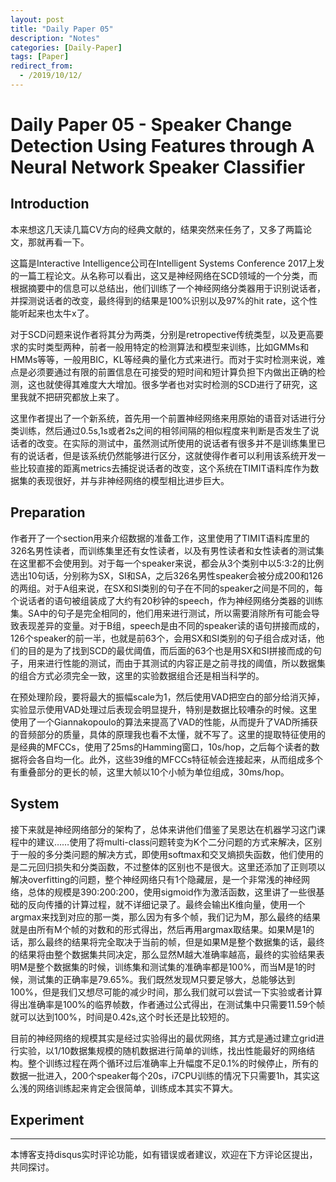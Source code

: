 ```yaml
---
layout: post
title: "Daily Paper 05"
description: "Notes"
categories: [Daily-Paper]
tags: [Paper]
redirect_from:
  - /2019/10/12/
---
```


# Daily Paper 05 -   Speaker Change Detection Using Features through A Neural Network Speaker Classifier  

## Introduction  

本来想这几天读几篇CV方向的经典文献的，结果突然来任务了，又多了两篇论文，那就再看一下。  

这篇是Interactive Intelligence公司在Intelligent Systems Conference 2017上发的一篇工程论文。从名称可以看出，这又是神经网络在SCD领域的一个分类，而根据摘要中的信息可以总结出，他们训练了一个神经网络分类器用于识别说话者，并探测说话者的改变，最终得到的结果是100%识别以及97%的hit rate，这个性能听起来也太牛x了。  

对于SCD问题来说作者将其分为两类，分别是retropective传统类型，以及更高要求的实时类型两种，前者一般用特定的检测算法和模型来训练，比如GMMs和HMMs等等，一般用BIC，KL等经典的量化方式来进行。而对于实时检测来说，难点是必须要通过有限的前置信息在可接受的短时间和短计算负担下内做出正确的检测，这也就使得其难度大大增加。很多学者也对实时检测的SCD进行了研究，这里我就不把研究都放上来了。  

这里作者提出了一个新系统，首先用一个前置神经网络来用原始的语音对话进行分类训练，然后通过0.5s,1s或者2s之间的相邻间隔的相似程度来判断是否发生了说话者的改变。在实际的测试中，虽然测试所使用的说话者有很多并不是训练集里已有的说话者，但是该系统仍然能够进行区分，这就使得作者可以利用该系统开发一些比较直接的距离metrics去捕捉说话者的改变，这个系统在TIMIT语料库作为数据集的表现很好，并与非神经网络的模型相比进步巨大。  

## Preparation  

作者开了一个section用来介绍数据的准备工作，这里使用了TIMIT语料库里的326名男性读者，而训练集里还有女性读者，以及有男性读者和女性读者的测试集在这里都不会使用到。对于每一个speaker来说，都会从3个类别中以5:3:2的比例选出10句话，分别称为SX，SI和SA，之后326名男性speaker会被分成200和126的两组。对于A组来说，在SX和SI类别的句子在不同的speaker之间是不同的，每个说话者的语句被组装成了大约有20秒钟的speech，作为神经网络分类器的训练集。SA中的句子是完全相同的，他们用来进行测试，所以需要消除所有可能会导致表现差异的变量。对于B组，speech是由不同的speaker读的语句拼接而成的，126个speaker的前一半，也就是前63个，会用SX和SI类别的句子组合成对话，他们的目的是为了找到SCD的最优阈值，而后面的63个也是用SX和SI拼接而成的句子，用来进行性能的测试，而由于其测试的内容正是之前寻找的阈值，所以数据集的组合方式必须完全一致，这里的实验数据组合还是相当科学的。  

在预处理阶段，要将最大的振幅scale为1，然后使用VAD把空白的部分给消灭掉，实验显示使用VAD处理过后表现会明显提升，特别是数据比较嘈杂的时候。这里使用了一个Giannakopoulo的算法来提高了VAD的性能，从而提升了VAD所捕获的音频部分的质量，具体的原理我也看不太懂，就不写了。这里的提取特征使用的是经典的MFCCs，使用了25ms的Hamming窗口，10s/hop，之后每个读者的数据将会各自均一化。此外，这些39维的MFCCs特征帧会连接起来，从而组成多个有重叠部分的更长的帧，这里大帧以10个小帧为单位组成，30ms/hop。  

## System  

接下来就是神经网络部分的架构了，总体来讲他们借鉴了吴恩达在机器学习这门课程中的建议……使用了将multi-class问题转变为K个二分问题的方式来解决，区别于一般的多分类问题的解决方式，即使用softmax和交叉熵损失函数，他们使用的是二元回归损失和分类函数，不过整体的区别也不是很大。这里还添加了正则项以解决overfitting的问题，整个神经网络只有1个隐藏层，是一个非常浅的神经网络，总体的规模是390:200:200，使用sigmoid作为激活函数，这里讲了一些很基础的反向传播的计算过程，就不详细记录了。最终会输出K维向量，使用一个argmax来找到对应的那一类，那么因为有多个帧，我们记为M，那么最终的结果就是由所有M个帧的对数和的形式得出，然后再用argmax取结果。如果M是1的话，那么最终的结果将完全取决于当前的帧，但是如果M是整个数据集的话，最终的结果将由整个数据集共同决定，那么显然M越大准确率越高，最终的实验结果表明M是整个数据集的时候，训练集和测试集的准确率都是100%，而当M是1的时候，测试集的正确率是79.65%。我们既然发现M只要足够大，总能够达到100%，但是我们又想尽可能的减少时间，那么我们就可以尝试一下实验或者计算得出准确率是100%的临界帧数，作者通过公式得出，在测试集中只需要11.59个帧就可以达到100%，时间是0.42s,这个时长还是比较短的。  

目前的神经网络的规模其实是经过实验得出的最优网络，其方式是通过建立grid进行实验，以1/10数据集规模的随机数据进行简单的训练，找出性能最好的网络结构。整个训练过程在两个循环过后准确率上升幅度不足0.1%的时候停止，所有的数据一批进入，200个speaker每个20s，i7CPU训练的情况下只需要1h，其实这么浅的网络训练起来肯定会很简单，训练成本其实不算大。  

## Experiment  



---
本博客支持disqus实时评论功能，如有错误或者建议，欢迎在下方评论区提出，共同探讨。  
